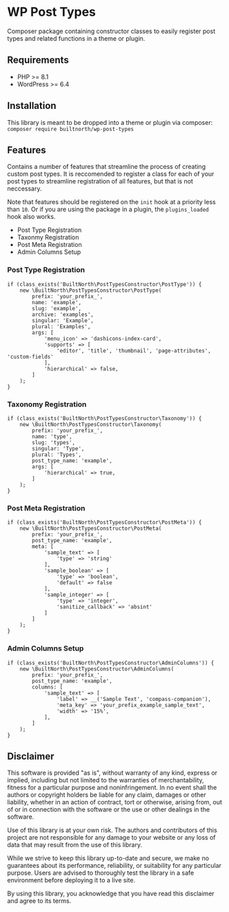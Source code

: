 # WP Post Types

Composer package containing constructor classes to easily register post types and related functions in a theme or plugin.

## Requirements

-   PHP >= 8.1
-   WordPress >= 6.4

## Installation

This library is meant to be dropped into a theme or plugin via composer: `composer require builtnorth/wp-post-types`

## Features

Contains a number of features that streamline the process of creating custom post types. It is reccomended to register a class for each of your post types to streamline registration of all features, but that is not neccessary.

Note that features should be registered on the `init` hook at a priority less than `10`. Or if you are using the package in a plugin, the `plugins_loaded` hook also works.

-   Post Type Registration
-   Taxonmy Registration
-   Post Meta Registration
-   Admin Columns Setup

### Post Type Registration

```
if (class_exists('BuiltNorth\PostTypesConstructor\PostType')) {
	new \BuiltNorth\PostTypesConstructor\PostType(
		prefix: 'your_prefix_',
		name: 'example',
		slug: 'example',
		archive: 'examples',
		singular: 'Example',
		plural: 'Examples',
		args: [
			'menu_icon' => 'dashicons-index-card',
			'supports' => [
				'editor', 'title', 'thumbnail', 'page-attributes', 'custom-fields'
			],
			'hierarchical' => false,
		]
	);
}
```

### Taxonomy Registration

```
if (class_exists('BuiltNorth\PostTypesConstructor\Taxonomy')) {
	new \BuiltNorth\PostTypesConstructor\Taxonomy(
		prefix: 'your_prefix_',
		name: 'type',
		slug: 'types',
		singular: 'Type',
		plural: 'Types',
		post_type_name: 'example',
		args: [
			'hierarchical' => true,
		]
	);
}
```

### Post Meta Registration

```
if (class_exists('BuiltNorth\PostTypesConstructor\PostMeta')) {
	new \BuiltNorth\PostTypesConstructor\PostMeta(
		prefix: 'your_prefix_',
		post_type_name: 'example',
		meta: [
			'sample_text' => [
				'type' => 'string'
			],
			'sample_boolean' => [
				'type' => 'boolean',
				'default' => false
			],
			'sample_integer' => [
				'type' => 'integer',
				'sanitize_callback' => 'absint'
			]
		]
	);
}
```

### Admin Columns Setup

```
if (class_exists('BuiltNorth\PostTypesConstructor\AdminColumns')) {
	new \BuiltNorth\PostTypesConstructor\AdminColumns(
		prefix: 'your_prefix_',
		post_type_name: 'example',
		columns: [
			'sample_text' => [
				'label' => __('Sample Text', 'compass-companion'),
				'meta_key' => 'your_prefix_example_sample_text',
				'width' => '15%',
			],
		]
	);
}
```

## Disclaimer

This software is provided "as is", without warranty of any kind, express or implied, including but not limited to the warranties of merchantability, fitness for a particular purpose and noninfringement. In no event shall the authors or copyright holders be liable for any claim, damages or other liability, whether in an action of contract, tort or otherwise, arising from, out of or in connection with the software or the use or other dealings in the software.

Use of this library is at your own risk. The authors and contributors of this project are not responsible for any damage to your website or any loss of data that may result from the use of this library.

While we strive to keep this library up-to-date and secure, we make no guarantees about its performance, reliability, or suitability for any particular purpose. Users are advised to thoroughly test the library in a safe environment before deploying it to a live site.

By using this library, you acknowledge that you have read this disclaimer and agree to its terms.
